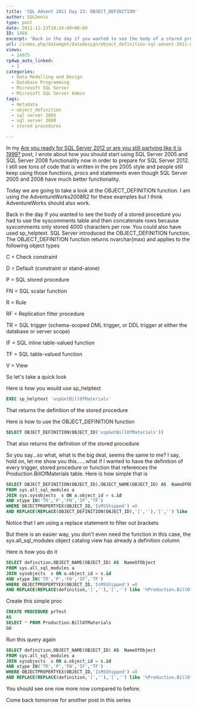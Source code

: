 ```yaml
---
title: 'SQL Advent 2011 Day 23: OBJECT_DEFINITION'
author: SQLDenis
type: post
date: 2011-12-23T18:24:00+00:00
ID: 1460
excerpt: 'Back in the day if you wanted to see the body of a stored procedure you had to use the syscomments table and then concatenate rows because syscomments  only stored 4000 characters per row. You could also have used sp_helptext. SQL Server introduced the OBJECT_DEFINITION function.'
url: /index.php/datamgmt/datadesign/object_definition-sql-advent-2011-day/
views:
  - 14975
rp4wp_auto_linked:
  - 1
categories:
  - Data Modelling and Design
  - Database Programming
  - Microsoft SQL Server
  - Microsoft SQL Server Admin
tags:
  - metadata
  - object_definition
  - sql server 2005
  - sql server 2008
  - stored procedures

---
```

In my [Are you ready for SQL Server 2012 or are you still partying like it is 1999?][1] post, I wrote about how you should start using SQL Server 2005 and SQL Server 2008 functionality now in order to prepare for SQL Server 2012. I still see tons of code that is written in the pre 2005 style and people still keep using those functions, procs and statements even though SQL Server 2005 and 2008 have much better functionality.

Today we are going to take a look at the OBJECT_DEFINITION function. I am using the AdventureWorks2008R2 for these examples but I think AdventureWorks should also work.

Back in the day if you wanted to see the body of a stored procedure you had to use the syscomments table and then concatenate rows because syscomments only stored 4000 characters per row. You could also have used sp\_helptext. SQL Server introduced the OBJECT\_DEFINITION function. The OBJECT_DEFINITION function returns nvarchar(max) and applies to the following object types

C = Check constraint

D = Default (constraint or stand-alone)

P = SQL stored procedure

FN = SQL scalar function

R = Rule

RF = Replication filter procedure

TR = SQL trigger (schema-scoped DML trigger, or DDL trigger at either the database or server scope)

IF = SQL inline table-valued function

TF = SQL table-valued function

V = View

So let's take a quick look

Here is how you would use sp_helptext 

```sql
EXEC sp_helptext 'uspGetBillOfMaterials'
```

That returns the definition of the stored procedure

Here is how to use the OBJECT_DEFINITION function

```sql
SELECT OBJECT_DEFINITION(OBJECT_ID('uspGetBillOfMaterials'))
```

That also returns the definition of the stored procedure

So you say...so what, what is the big deal, seems the same to me? I say, hold on, let me show you this......what if I wanted to have the definition of every trigger, stored procedure or function that references the Production.BillOfMaterials table. Here is how simple that is

```sql
SELECT OBJECT_DEFINITION(OBJECT_ID),OBJECT_NAME(OBJECT_ID) AS  NameOfObject
FROM sys.all_sql_modules a
JOIN sys.sysobjects  s ON a.object_id = s.id
AND xtype IN('TR','P','FN','IF','TF')
WHERE OBJECTPROPERTYEX(OBJECT_ID,'IsMSShipped') =0
AND REPLACE(REPLACE(OBJECT_DEFINITION(OBJECT_ID),']',''),'[','') like '%Production.BillOfMaterials%'
```

Notice that I am using a replace statement to filter out brackets

But there is an easier way, you don't even need the function in this case, the sys.all\_sql\_modules object catalog view has already a definition column

Here is how you do it

```sql
SELECT definition,OBJECT_NAME(OBJECT_ID) AS  NameOfObject
FROM sys.all_sql_modules a
JOIN sysobjects  s ON a.object_id = s.id
AND xtype IN('TR','P','FN','IF','TF')
WHERE OBJECTPROPERTYEX(OBJECT_ID,'IsMSShipped') =0
AND REPLACE(REPLACE(definition,']',''),'[','') like '%Production.BillOfMaterials%'
```

Create this simple proc

```sql
CREATE PROCEDURE prTest 
AS
SELECT * FROM Production.BillOfMaterials
GO
```
Run this query again

```sql
SELECT definition,OBJECT_NAME(OBJECT_ID) AS  NameOfObject
FROM sys.all_sql_modules a
JOIN sysobjects  s ON a.object_id = s.id
AND xtype IN('TR','P','FN','IF','TF')
WHERE OBJECTPROPERTYEX(OBJECT_ID,'IsMSShipped') =0
AND REPLACE(REPLACE(definition,']',''),'[','') like '%Production.BillOfMaterials%'
```

You should see one row more now compared to before.

Come back tomorrow for another post in this series

 [1]: /index.php/DataMgmt/DataDesign/are-you-ready-for-sql